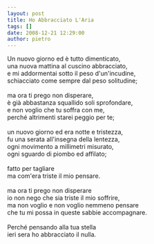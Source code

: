 ```yaml
---
layout: post
title: Ho Abbracciato L'Aria
tags: []
date: 2008-12-21 12:29:00
author: pietro
---
```

Un nuovo giorno ed è tutto dimenticato,<br/>una nuova mattina al cuscino abbracciato,<br/>e mi addormentai sotto il peso d'un'incudine,<br/>schiacciato come sempre dal peso solitudine;<br/><br/>ma ora ti prego non disperare,<br/>è già abbastanza squallido soli sprofondare,<br/>e non voglio che tu soffra con me,<br/>perché altrimenti starei peggio per te;<br/><br/>un nuovo giorno ed era notte e tristezza,<br/>fu una serata all'insegna della lentezza,<br/>ogni movimento a millimetri misurato,<br/>ogni sguardo di piombo ed affilato;<br/><br/>fatto per tagliare<br/>ma com'era triste il mio pensare.<br/><br/>ma ora ti prego non disperare<br/>io non nego che sia triste il mio soffrire,<br/>ma non voglio e non voglio nemmeno pensare<br/>che tu mi possa in queste sabbie accompagnare.<br/><br/>Perché pensando alla tua stella<br/>ieri sera ho abbracciato il nulla.
